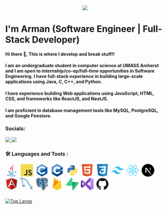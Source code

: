 <div id="header" align="center"><img src="https://media.giphy.com/media/jdPMeyv9rn0hZHh8n9/giphy.gif" width="200"/></div>

# I'm Arman (Software Engineer | Full-Stack Developer)


####  Hi there 👋, This is where I develop and break stuff!! 
#### I am an undergraduate student in computer science at UMASS Amherst and I am open to internship/co-op/full-time opportunities in Software Engineering. I have full-stack experience in building large-scale applications using Java, C, C++, and Python.
#### I have experience building Web applications using JavaScript, HTML, CSS, and frameworks like ReactJS, and NextJS.
#### I am proficient in database management tools like MySQL, PostgreSQL, and Google Firestore.

### Socials: 
<a href="https://www.linkedin.com/in/armanagarwal/"> 
<img src="https://img.shields.io/badge/LinkedIn-0A66C2.svg?style=for-the-badge&logo=LinkedIn&logoColor=white"/>
</a>  
<a href="https://arman-agarwal.github.io">    
  <img src="https://img.shields.io/badge/Portfolio%20-20B2AA?style=for-the-badge"/>
</a>

<br/>



### :hammer_and_wrench: Languages and Tools :  
<div>
  <img src="https://github.com/devicons/devicon/blob/master/icons/java/java-original.svg" title="Java" alt="Java" width="40" height="40"/>&nbsp;
  <img src="https://github.com/devicons/devicon/blob/master/icons/javascript/javascript-original.svg" title="JavaScript" alt="JavaScript" width="40" height="40"/>&nbsp;
  <img src="https://github.com/devicons/devicon/blob/master/icons/c/c-original.svg" title="C" alt="C" width="40" height="40"/>&nbsp;
  <img src="https://github.com/devicons/devicon/blob/master/icons/cplusplus/cplusplus-original.svg" title="C++" alt="C++" width="40" height="40"/>&nbsp;
  <img src="https://github.com/devicons/devicon/blob/master/icons/python/python-original.svg" titlepythonJava" alt="python" width="40" height="40"/>&nbsp;
  <img src="https://github.com/devicons/devicon/blob/master/icons/html5/html5-original.svg" title="html5" alt="html5" width="40" height="40"/>&nbsp;
  <img src="https://github.com/devicons/devicon/blob/master/icons/css3/css3-original.svg" title="css3" alt="css3" width="40" height="40"/>&nbsp;
  <img src="https://github.com/devicons/devicon/blob/master/icons/tailwindcss/tailwindcss-original.svg" title="tailwind" alt="tailwind" width="40" height="40"/>&nbsp;
  <img src="https://github.com/devicons/devicon/blob/master/icons/react/react-original.svg" title="react" alt="react" width="40" height="40"/>&nbsp;
  <img src="https://github.com/devicons/devicon/blob/master/icons/nextjs/nextjs-original.svg" title="Next.js" alt="next.js" width="40" height="40"/>&nbsp;
   <img src="https://github.com/devicons/devicon/blob/master/icons/angularjs/angularjs-original.svg" title="angular js" alt="angular js" width="40" height="40"/>&nbsp;
  <img src="https://github.com/devicons/devicon/blob/master/icons/mysql/mysql-original.svg" title="MySQL" alt="MySQL" width="40" height="40"/>&nbsp;
  <img src="https://github.com/devicons/devicon/blob/master/icons/postgresql/postgresql-original.svg" title="Java" alt="Java" width="40" height="40"/>&nbsp;
  <img src="https://github.com/devicons/devicon/blob/master/icons/firebase/firebase-original.svg" title="Firebase" alt="Firebase" width="40" height="40"/>&nbsp;
  <img src="https://github.com/devicons/devicon/blob/master/icons/supabase/supabase-original.svg" title="Supabase" alt="Supabase" width="40" height="40"/>&nbsp;
  <img src="https://github.com/devicons/devicon/blob/master/icons/visualstudio/visualstudio-original.svg" title="Visual Studio" alt="Visual Studio" width="40" height="40"/>&nbsp;
  <img src="https://github.com/devicons/devicon/blob/master/icons/github/github-original.svg" title="Github" alt="Github" width="40" height="40"/>&nbsp;
  
</div>

### 
[![Top Langs](https://github-readme-stats.vercel.app/api/top-langs/?username=arman-agarwal&layout=compact)](https://github.com/arman-agarwal/github-readme-stats)

<!--[![GitHub Streak](https://streak-stats.demolab.com?user=arman-agarwal)](https://git.io/streak-stats)-->
<!--![Arman's GitHub stats](https://github-readme-stats.vercel.app/api?username=arman-agarwal&show_icons=true&theme=transparent)-->

